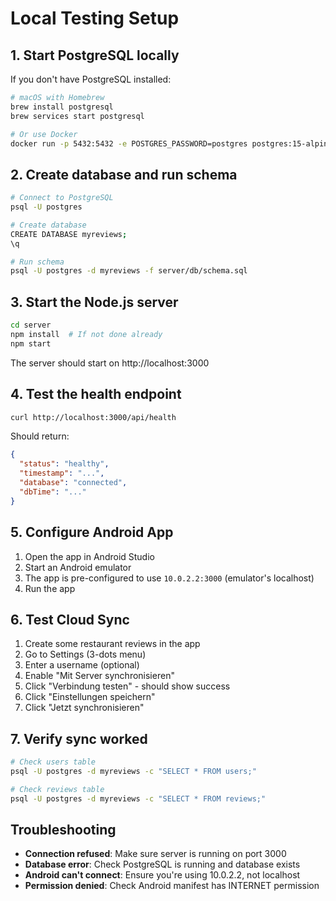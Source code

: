 # Local Testing Setup

## 1. Start PostgreSQL locally

If you don't have PostgreSQL installed:
```bash
# macOS with Homebrew
brew install postgresql
brew services start postgresql

# Or use Docker
docker run -p 5432:5432 -e POSTGRES_PASSWORD=postgres postgres:15-alpine
```

## 2. Create database and run schema

```bash
# Connect to PostgreSQL
psql -U postgres

# Create database
CREATE DATABASE myreviews;
\q

# Run schema
psql -U postgres -d myreviews -f server/db/schema.sql
```

## 3. Start the Node.js server

```bash
cd server
npm install  # If not done already
npm start
```

The server should start on http://localhost:3000

## 4. Test the health endpoint

```bash
curl http://localhost:3000/api/health
```

Should return:
```json
{
  "status": "healthy",
  "timestamp": "...",
  "database": "connected",
  "dbTime": "..."
}
```

## 5. Configure Android App

1. Open the app in Android Studio
2. Start an Android emulator
3. The app is pre-configured to use `10.0.2.2:3000` (emulator's localhost)
4. Run the app

## 6. Test Cloud Sync

1. Create some restaurant reviews in the app
2. Go to Settings (3-dots menu)
3. Enter a username (optional)
4. Enable "Mit Server synchronisieren"
5. Click "Verbindung testen" - should show success
6. Click "Einstellungen speichern"
7. Click "Jetzt synchronisieren"

## 7. Verify sync worked

```bash
# Check users table
psql -U postgres -d myreviews -c "SELECT * FROM users;"

# Check reviews table  
psql -U postgres -d myreviews -c "SELECT * FROM reviews;"
```

## Troubleshooting

- **Connection refused**: Make sure server is running on port 3000
- **Database error**: Check PostgreSQL is running and database exists
- **Android can't connect**: Ensure you're using 10.0.2.2, not localhost
- **Permission denied**: Check Android manifest has INTERNET permission